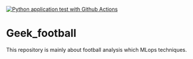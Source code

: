 [![Python application test with Github Actions](https://github.com/MBIANDI/Geek_football/actions/workflows/testing-ci.yml/badge.svg)](https://github.com/MBIANDI/Geek_football/actions/workflows/testing-ci.yml)
# Geek_football
This repository is mainly about football analysis which MLops techniques.
